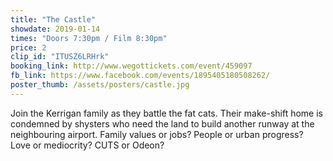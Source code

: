 ```yaml
---
title: "The Castle"
showdate: 2019-01-14
times: "Doors 7:30pm / Film 8:30pm"
price: 2
clip_id: "ITUSZ6LRHrk"
booking_link: http://www.wegottickets.com/event/459097
fb_link: https://www.facebook.com/events/1895405180508262/
poster_thumb: /assets/posters/castle.jpg
---
```

Join the Kerrigan family as they battle the fat cats. Their make-shift home is condemned by shysters who need the land to build another runway at the neighbouring airport.
Family values or jobs?
People or urban progress?
Love or mediocrity?
CUTS or Odeon?